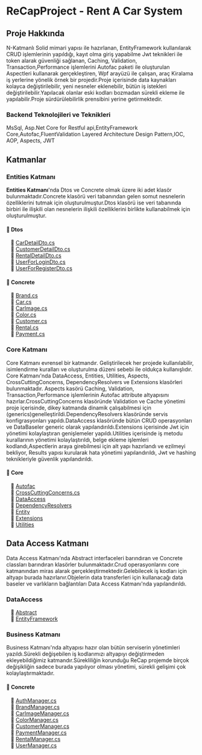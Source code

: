# ReCapProject - Rent A Car System

## Proje Hakkında

N-Katmanlı Solid mimari yapısı ile hazırlanan, EntityFramework kullanılarak CRUD işlemlerinin yapıldığı, kayıt olma giriş yapabilme Jwt teknikleri ile token alarak güvenliği sağlanan, Caching, Validation, Transaction,Performance işlemlerini Autofac paketi ile oluşturulan Aspectleri kullanarak gerçekleştiren, Wpf arayüzü ile çalışan, araç Kiralama iş yerlerine yönelik örnek bir projedir.Proje içerisinde data kaynakları kolayca değiştirilebilir, yeni nesneler eklenebilir, bütün iş istekleri değiştirilebilir.Yapılacak olanlar eski kodları bozmadan sürekli ekleme ile yapılabilir.Proje sürdürülebilirlik prensibini yerine getirmektedir.

### Backend Teknolojileri ve Teknikleri

MsSql, Asp.Net Core for Restful api,EntityFramework Core,Autofac,FluentValidation
Layered Architecture Design Pattern,IOC, AOP, Aspects, JWT

## Katmanlar

### Entities Katmanı

**Entities Katmanı**'nda Dtos ve Concrete olmak üzere iki adet klasör bulunmaktadır.Concrete klasörü veri tabanından gelen somut nesnelerin özelliklerini tutmak için oluşturulmuştur.Dtos klasörü ise veri tabanında birbiri ile ilişkili olan nesnelerin ilişkili özelliklerini birlikte kullanabilmek için oluşturulmuştur.

#### &#128194; Dtos 

&nbsp;&nbsp; &#128196; [CarDetailDto.cs ](https://github.com/Serkanydn/ReCapProject/blob/master/Entities/DTOs/CarDetailDto.cs)</br>
&nbsp;&nbsp; &#128196; [CustomerDetailDto.cs ](https://github.com/Serkanydn/ReCapProject/blob/master/Entities/DTOs/CustomerDetailDto.cs)</br>
&nbsp;&nbsp; &#128196; [RentalDetailDto.cs ](https://github.com/Serkanydn/ReCapProject/blob/master/Entities/DTOs/RentalDetailDto.cs)</br>
&nbsp;&nbsp; &#128196; [UserForLoginDto.cs](https://github.com/Serkanydn/ReCapProject/blob/master/Entities/DTOs/UserForLoginDto.cs)</br>
&nbsp;&nbsp; &#128196; [UserForRegisterDto.cs ](https://github.com/Serkanydn/ReCapProject/blob/master/Entities/DTOs/UserForRegisterDto.cs)</br>



#### &#128194; Concrete


&nbsp;&nbsp; &#128196; [Brand.cs ](https://github.com/Serkanydn/ReCapProject/blob/master/Entities/Concrete/Brand.cs)</br>
&nbsp;&nbsp; &#128196; [Car.cs ](https://github.com/Serkanydn/ReCapProject/blob/master/Entities/Concrete/Car.cs)</br>
&nbsp;&nbsp; &#128196; [CarImage.cs ](https://github.com/Serkanydn/ReCapProject/blob/master/Entities/Concrete/CarImage.cs)</br>
&nbsp;&nbsp; &#128196; [Color.cs](https://github.com/Serkanydn/ReCapProject/blob/master/Entities/Concrete/Color.cs)</br>
&nbsp;&nbsp; &#128196; [Customer.cs ](https://github.com/Serkanydn/ReCapProject/blob/master/Entities/Concrete/Customer.cs)</br>
&nbsp;&nbsp; &#128196; [Rental.cs ](https://github.com/Serkanydn/ReCapProject/blob/master/Entities/Concrete/Rental.cs)</br>
&nbsp;&nbsp; &#128196; [Payment.cs ](https://github.com/Serkanydn/ReCapProject/blob/master/Entities/Concrete/Payment.cs)</br>



### Core Katmanı


Core Katmanı evrensel bir katmandır. Geliştirilecek her projede kullanılabilir, isimlendirme kuralları ve oluşturulma düzeni sebebi ile oldukça kullanışlıdır. Core Katmanı'nda DataAccess, Entities, Utilities, Aspects, CrossCuttingConcerns, DependencyResolvers ve Extensions klasörleri bulunmaktadır. Aspects kasörü Caching, Validation, Transaction,Performance işlemlerinin Autofac attribute altyapısını hazırlar.CrossCuttingConcerns klasöründe Validation ve Cache yönetimi proje içerisinde, dikey katmanda dinamik çalışabilmesi için (generics)genelleştirildi.DependencyResolvers klasöründe servis konfigrasyonları yapıldı.DataAccess klasöründe bütün CRUD operasyonları ve DataBaseler generic olarak yapılandırıldı.Extensions içerisinde Jwt için yönetimi kolaylaştıran genişlemeler yapıldı.Utilities içerisinde iş metodu kurallarının yönetimi kolaylaştırıldı, belge ekleme işlemleri kodlandı,Aspectlerin araya girebilmesi için alt yapı hazırlandı ve ezilmeyi bekliyor, Results yapısı kurularak hata yönetimi yapılandırıldı, Jwt ve hashing teknikleriyle güvenlik yapılandırıldı.


#### &#128194; Core

&nbsp;&nbsp; &#128196; [Autofac ](https://github.com/Serkanydn/ReCapProject/tree/master/Core/Aspect/Autofac)</br>
&nbsp;&nbsp; &#128196; [CrossCuttingConcerns.cs ](https://github.com/Serkanydn/ReCapProject/tree/master/Core/CrossCuttingConcerns)</br>
&nbsp;&nbsp; &#128196; [DataAccess](https://github.com/Serkanydn/ReCapProject/tree/master/Core/DataAccess)</br>
&nbsp;&nbsp; &#128196; [DependencyResolvers](https://github.com/Serkanydn/ReCapProject/tree/master/Core/DependencyResolvers)</br>
&nbsp;&nbsp; &#128196; [Entity](https://github.com/Serkanydn/ReCapProject/tree/master/Core/Entity)</br>
&nbsp;&nbsp; &#128196; [Extensions](https://github.com/Serkanydn/ReCapProject/tree/master/Core/Extensions)</br>
&nbsp;&nbsp; &#128196; [Utilities](https://github.com/Serkanydn/ReCapProject/tree/master/Core/Utilities)</br>


## Data Access Katmanı
Data Access Katmanı'nda Abstract interfaceleri barındıran ve Concrete classları barındıran klasörler bulunmaktadır.Crud operasyonlarını core katmanından miras alarak gerçekleştirmektedir.Gelebilecek iş kodları için altyapı burada hazırlanır.Objelerin data transferleri için kullanacağı data baseler ve varlıkların bağlantıları Data Access Katmanı'nda yapılandırıldı.

### DataAccess

&nbsp;&nbsp; &#128196; [Abstract](https://github.com/Serkanydn/ReCapProject/tree/master/DataAccess/Abstract)</br>
&nbsp;&nbsp; &#128196; [EntityFramework](https://github.com/Serkanydn/ReCapProject/tree/master/DataAccess/Concrete/EntityFramework)</br>

### Business Katmanı
Business Katmanı'nda altyapısı hazır olan bütün serviserin yönetimleri yazıldı.Sürekli değişebilen iş kodlarımızı altyapıyı değiştirmeden ekleyebildiğimiz katmandır.Sürekliliğin korunduğu ReCap projemde birçok değişikliğin sadece burada yapılıyor olması yönetimi, sürekli gelişimi çok kolaylaştırmaktadır.

#### &#128194; Concrete
&nbsp;&nbsp; &#128196; [AuthManager.cs ](https://github.com/Serkanydn/ReCapProject/blob/master/Business/Concrete/AuthManager.cs)</br>
&nbsp;&nbsp; &#128196; [BrandManager.cs ](https://github.com/Serkanydn/ReCapProject/blob/master/Business/Concrete/BrandManager.cs)</br>
&nbsp;&nbsp; &#128196; [CarImageManager.cs ](https://github.com/Serkanydn/ReCapProject/blob/master/Business/Concrete/CarImageManager.cs)</br>
&nbsp;&nbsp; &#128196; [ColorManager.cs ](https://github.com/Serkanydn/ReCapProject/blob/master/Business/Concrete/ColorManager.cs)</br>
&nbsp;&nbsp; &#128196; [CustomerManager.cs ](https://github.com/Serkanydn/ReCapProject/blob/master/Business/Concrete/CustomerManager.cs)</br>
&nbsp;&nbsp; &#128196; [PaymentManager.cs ](https://github.com/Serkanydn/ReCapProject/blob/master/Business/Concrete/PaymentManager.cs)</br>
&nbsp;&nbsp; &#128196; [RentalManager.cs ](https://github.com/Serkanydn/ReCapProject/blob/master/Business/Concrete/RentalManager.cs)</br>
&nbsp;&nbsp; &#128196; [UserManager.cs ](https://github.com/Serkanydn/ReCapProject/blob/master/Business/Concrete/UserManager.cs)</br>




